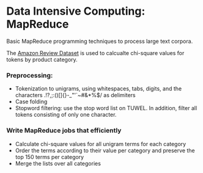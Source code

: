 # Data Intensive Computing: MapReduce

Basic MapReduce programming techniques to process large text corpora.

The [Amazon Review Dataset](http://jmcauley.ucsd.edu/data/amazon/index.html) is used to calcualte chi-square values for tokens by product category.

### Preprocessing:
* Tokenization to unigrams, using whitespaces, tabs, digits, and the characters .!?,;:()[]{}-_"'`~#&*%$\/ as delimiters
* Case folding
* Stopword filtering: use the stop word list on TUWEL. In addition, filter all tokens consisting of only one character.

### Write MapReduce jobs that efficiently
* Calculate chi-square values for all unigram terms for each category
* Order the terms according to their value per category and preserve the top 150 terms per category
* Merge the lists over all categories
